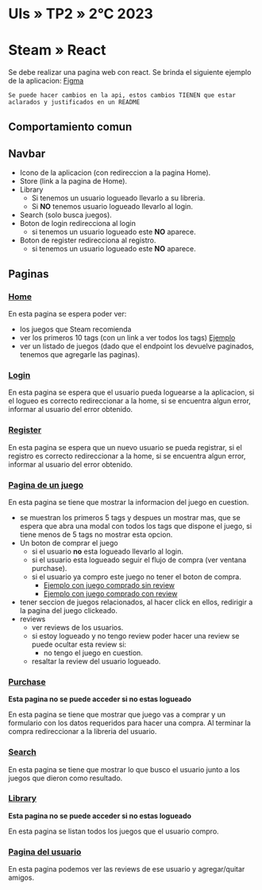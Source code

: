 # UIs » TP2 » 2°C 2023

# Steam » React

Se debe realizar una pagina web con react.
Se brinda el siguiente ejemplo de la aplicacion: [Figma](https://www.figma.com/file/turhiDcSIBRmkzF3nzdI7E/Steam?type=design&node-id=10%3A29&mode=design&t=esnpQ3OxnLTvqfaS-1)

```
Se puede hacer cambios en la api, estos cambios TIENEN que estar aclarados y justificados en un README
```


## Comportamiento comun

## Navbar

- Icono de la aplicacion (con redireccion a la pagina Home).
- Store (link a la pagina de Home).
- Library
  - Si tenemos un usuario logueado llevarlo a su libreria.
  - Si **NO** tenemos usuario logueado llevarlo al login.
- Search (solo busca juegos).
- Boton de login redirecciona al login 
  - si tenemos un usuario logueado este **NO** aparece.
- Boton de register redirecciona al registro.
  - si tenemos un usuario logueado este **NO** aparece.

## Paginas

### [Home](https://www.figma.com/file/turhiDcSIBRmkzF3nzdI7E/Steam?type=design&node-id=10-32&mode=design&t=esnpQ3OxnLTvqfaS-4)

En esta pagina se espera poder ver:
  - los juegos que Steam recomienda
  - ver los primeros 10 tags (con un link a ver todos los tags) [Ejemplo](https://www.figma.com/file/turhiDcSIBRmkzF3nzdI7E/Steam?type=design&node-id=48-229&mode=design&t=esnpQ3OxnLTvqfaS-4)
  - ver un listado de juegos (dado que el endpoint los devuelve paginados, tenemos que agregarle las paginas).

### [Login](https://www.figma.com/file/turhiDcSIBRmkzF3nzdI7E/Steam?type=design&node-id=20-601&mode=design&t=esnpQ3OxnLTvqfaS-4)

En esta pagina se espera que el usuario pueda loguearse a la aplicacion, si el logueo es correcto redireccionar a la home, si se encuentra algun error, informar al usuario del error obtenido.

### [Register](https://www.figma.com/file/turhiDcSIBRmkzF3nzdI7E/Steam?type=design&node-id=20-623&mode=design&t=esnpQ3OxnLTvqfaS-4)

En esta pagina se espera que un nuevo usuario se pueda registrar, si el registro es correcto redireccionar a la home, si se encuentra algun error, informar al usuario del error obtenido.

### [Pagina de un juego](https://www.figma.com/file/turhiDcSIBRmkzF3nzdI7E/Steam?type=design&node-id=20-654&mode=design&t=esnpQ3OxnLTvqfaS-4)

En esta pagina se tiene que mostrar la informacion del juego en cuestion.

- se muestran los primeros 5 tags y despues un mostrar mas, que se espera que abra una modal con todos los tags que dispone el juego, si tiene menos de 5 tags no mostrar esta opcion.
- Un boton de comprar el juego
  - si el usuario **no** esta logueado llevarlo al login.
  - si el usuario esta logueado seguir el flujo de compra (ver ventana purchase).
  - si el usuario ya compro este juego no tener el boton de compra. 
    - [Ejemplo con juego comprado sin review](https://www.figma.com/file/turhiDcSIBRmkzF3nzdI7E/Steam?type=design&node-id=26-2267&mode=design&t=7tKRjzo8kDxZLQ8a-4)
    - [Ejemplo con juego comprado con review](https://www.figma.com/file/turhiDcSIBRmkzF3nzdI7E/Steam?type=design&node-id=54-2&mode=design&t=8kLiI1wFXBVpCjWz-4)
- tener seccion de juegos relacionados, al hacer click en ellos, redirigir a la pagina del juego clickeado.
- reviews
  - ver reviews de los usuarios.
  - si estoy logueado y no tengo review poder hacer una review se puede ocultar esta review si:
    - no tengo el juego en cuestion.
  - resaltar la review del usuario logueado.

### [Purchase](https://www.figma.com/file/turhiDcSIBRmkzF3nzdI7E/Steam?type=design&node-id=26-1736&mode=design&t=esnpQ3OxnLTvqfaS-4)

**Esta pagina no se puede acceder si no estas logueado**

En esta pagina se tiene que mostrar que juego vas a comprar y un formulario con los datos requeridos para hacer una compra.
Al terminar la compra redireccionar a la libreria del usuario.

### [Search](https://www.figma.com/file/turhiDcSIBRmkzF3nzdI7E/Steam?type=design&node-id=23-417&mode=design&t=esnpQ3OxnLTvqfaS-4)

En esta pagina se tiene que mostrar lo que busco el usuario junto a los juegos que dieron como resultado.


### [Library](https://www.figma.com/file/turhiDcSIBRmkzF3nzdI7E/Steam?type=design&node-id=25-1330&mode=design&t=esnpQ3OxnLTvqfaS-4)

**Esta pagina no se puede acceder si no estas logueado**

En esta pagina se listan todos los juegos que el usuario compro.

### [Pagina del usuario](https://www.figma.com/file/turhiDcSIBRmkzF3nzdI7E/Steam?type=design&node-id=25-768&mode=design&t=esnpQ3OxnLTvqfaS-4)

En esta pagina podemos ver las reviews de ese usuario y agregar/quitar amigos.

